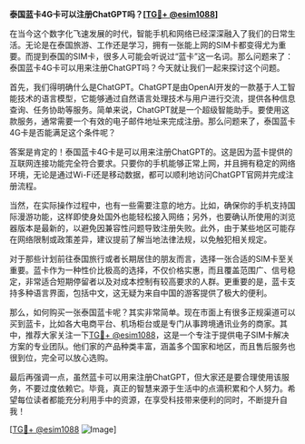 **泰国蓝卡4G卡可以注册ChatGPT吗？[[TG💪+ @esim1088](https://t.me/s/esim1088)]**

在当今这个数字化飞速发展的时代，智能手机和网络已经深深融入了我们的日常生活。无论是在泰国旅游、工作还是学习，拥有一张能上网的SIM卡都变得尤为重要。而提到泰国的SIM卡，很多人可能会听说过“蓝卡”这一名词。那么问题来了：泰国蓝卡4G卡可以用来注册ChatGPT吗？今天就让我们一起来探讨这个问题。

首先，我们得明确什么是ChatGPT。ChatGPT是由OpenAI开发的一款基于人工智能技术的语言模型，它能够通过自然语言处理技术与用户进行交流，提供各种信息查询、任务协助等服务。简单来说，ChatGPT就是一个超级智能助手。要使用这款服务，通常需要一个有效的电子邮件地址来完成注册。那么问题来了，泰国蓝卡4G卡是否能满足这个条件呢？

答案是肯定的！泰国蓝卡4G卡是可以用来注册ChatGPT的。这是因为蓝卡提供的互联网连接功能完全符合要求。只要你的手机能够正常上网，并且拥有稳定的网络环境，无论是通过Wi-Fi还是移动数据，都可以顺利地访问ChatGPT官网并完成注册流程。

当然，在实际操作过程中，也有一些需要注意的地方。比如，确保你的手机支持国际漫游功能，这样即使身处国外也能轻松接入网络；另外，也要确认所使用的浏览器版本是最新的，以避免因兼容性问题导致注册失败。此外，由于某些地区可能存在网络限制或政策差异，建议提前了解当地法律法规，以免触犯相关规定。

对于那些计划前往泰国旅行或者长期居住的朋友而言，选择一张合适的SIM卡至关重要。蓝卡作为一种性价比极高的选择，不仅价格实惠，而且覆盖范围广、信号稳定，非常适合短期停留者以及对成本控制有较高要求的人群。更重要的是，蓝卡支持多种语言界面，包括中文，这无疑为来自中国的游客提供了极大的便利。

那么，如何购买一张泰国蓝卡呢？其实非常简单。现在市面上有很多正规渠道可以买到蓝卡，比如各大电商平台、机场柜台或是专门从事跨境通讯业务的商家。其中，推荐大家关注一下[TG💪+ @esim1088](https://t.me/s/esim1088)，这是一个专注于提供电子SIM卡解决方案的专业团队。他们家的产品种类丰富，涵盖多个国家和地区，而且售后服务也很到位，完全可以放心选购。

最后再强调一点，虽然蓝卡可以用来注册ChatGPT，但大家还是要合理使用该服务，不要过度依赖它。毕竟，真正的智慧来源于生活中的点滴积累和个人努力。希望每位读者都能充分利用手中的资源，在享受科技带来便利的同时，不断提升自我！

[[TG💪+ @esim1088](https://t.me/s/esim1088) ![Image](https://i.postimg.cc/4NQfJmqS/Snipaste-2025-05-13-00-14-12.png)]